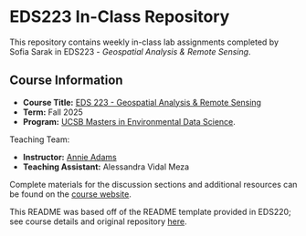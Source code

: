 # EDS223 In-Class Repository

This repository contains weekly in-class lab assignments completed by Sofia Sarak in EDS223 - *Geospatial Analysis & Remote Sensing*.

## Course Information

- **Course Title:** [EDS 223 - Geospatial Analysis & Remote Sensing](https://eds-223-geospatial.github.io/)
- **Term:** Fall 2025
- **Program:** [UCSB Masters in Environmental Data Science](https://bren.ucsb.edu/masters-programs/master-environmental-data-science).

Teaching Team:

- **Instructor:** [Annie Adams](https://github.com/annieradams)
- **Teaching Assistant:** Alessandra Vidal Meza 

Complete materials for the discussion sections and additional resources can be found on the [course website](https://eds-223-geospatial.github.io/).

This README was based off of the README template provided in EDS220; see course details and original repository [here](https://github.com/sofiasarak/eds220-2025-in-class).

